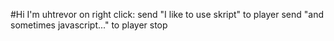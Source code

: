 #Hi I'm uhtrevor
on right click:
  send "I like to use skript" to player
  send "and sometimes javascript..." to player
  stop
